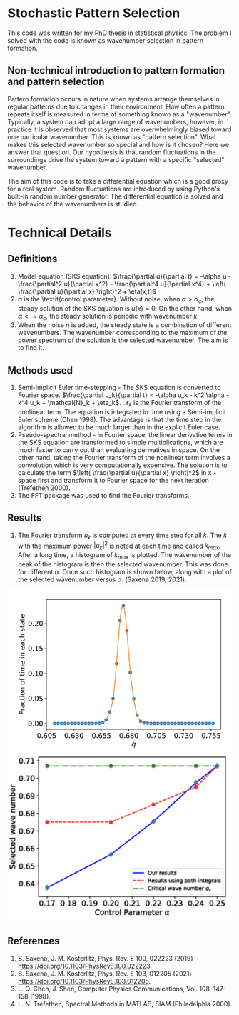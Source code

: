 # Stochastic Pattern Selection

This code was written for my PhD thesis in statistical physics. The problem I solved with the code is known as wavenumber selection in pattern formation.

## Non-technical introduction to pattern formation and pattern selection
Pattern formation occurs in nature when systems arrange themselves in regular patterns due to changes in their environment.
How often a pattern repeats itself is measured in terms of something known as a "wavenumber". Typically, a system can adopt a large range of wavenumbers, however, in practice it is observed that most systems are overwhelmingly biased toward one particular wavenumber. This is known as "pattern selection". What makes this selected wavenumber so special and how is it chosen? Here we answer that question. Our hypothesis is that random fluctuations in the surroundings drive the system toward a pattern with a specific "selected" wavenumber.

The aim of this code is to take a differential equation which is a good proxy for a real system. Random fluctuations are introduced by using Python's built-in random number generator. The differential equation is solved and the behavior of the wavenumbers is studied.

# Technical Details
## Definitions
1. Model equation (SKS equation): $\frac{\partial u}{\partial t} = -\alpha u - \frac{\partial^2 u}{\partial x^2} - \frac{\partial^4 u}{\partial x^4} + \left( \frac{\partial u}{\partial x} \right)^2 + \eta(x,t)$
2. $\alpha$ is the \textit{control parameter}. Without noise, when $\alpha > \alpha_c$, the steady solution of the SKS equation is $u(x)=0$. On the other hand, when $\alpha <= \alpha_c$, the steady solution is periodic with wavenumber $k$. 
3. When the noise $\eta$ is added, the steady state is a combination of different wavenumbers. The wavenumber corresponding to the maximum of the power spectrum of the solution is the selected wavenumber. The aim is to find it.

## Methods used
1. Semi-implicit Euler time-stepping - The SKS equation is converted to Fourier space.
   $\frac{\partial u_k}{\partial t} = -\alpha u_k - k^2 \alpha - k^4 u_k + \mathcal{N}_k + \eta_k$.  $\mathcal{N}_k$ is the Fourier transform of the nonlinear term. The equation is integrated in time using a Semi-implicit Euler scheme (Chen 1998). The advantage is that the time step in the algorithm is allowed to be much larger than in the explicit Euler case.
2. Pseudo-spectral method - In Fourier space, the linear derivative terms in the SKS equation are transformed to simple multiplications, which are much faster to carry out than evaluating derivatives in space. On the other hand, taking the Fourier transform of the nonlinear term involves a convolution which is very computationally expensive. The solution is to calculate the term $\left( \frac{\partial u}{\partial x} \right)^2$ in x - space first and transform it to Fourier space for the next iteration (Trefethen 2000).
3. The FFT package was used to find the Fourier transforms.

## Results
1. The Fourier transform $u_k$ is computed at every time step for all $k$. The $k$ with the maximum power $|u_k|^2$ is noted at each time and called $k_{max}$. After a long time, a histogram of $k_{max}$ is plotted. The wavenumber of the peak of the histogram is then the selected wavenumber. This was done for different $\alpha$. Once such histogram is shown below, along with a plot of the selected wavenumber versus $\alpha$. (Saxena 2019, 2021).

![sks1](sks1.png)
![sks2](sks2.png)

## References
1. S. Saxena, J. M. Kosterlitz, Phys. Rev. E 100, 022223 (2019) https://doi.org/10.1103/PhysRevE.100.022223.
2. S. Saxena, J. M. Kosterlitz, Phys. Rev. E 103, 012205 (2021) https://doi.org/10.1103/PhysRevE.103.012205.
1. L. Q. Chen, J. Shen, Computer Physics Communications, Vol. 108, 147-158 (1998).
2. L. N. Trefethen, Spectral Methods in MATLAB, SIAM (Philadelphia 2000).
